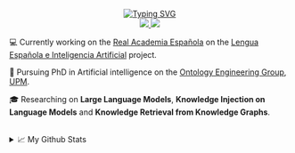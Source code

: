 <p align="center">
<a href="https://git.io/typing-svg">
    <img src="https://readme-typing-svg.demolab.com?font=Bebas+Neue&size=30&duration=1500&pause=100&color=5CA8C5&background=FF411900&center=true&multiline=true&repeat=true&random=false&width=500&height=100&lines=Carlos+Golvano;PhD+Student%7CSoftware+Engineer" alt="Typing SVG" />
</a>
<br/>

<a href="https://www.linkedin.com/in/carlos-golvano-d%C3%ADaz/">
    <img src="https://img.shields.io/badge/-Linkedin-blue?style=flat-square&logo=linkedin">
</a>
<a href="mailto:c.golvano.diaz@gmail.com">
    <img src="https://img.shields.io/badge/-Email-red?style=flat-square&logo=gmail&logoColor=white">
</a>

<br/> 

  💻 Currently working on the [Real Academia Española](https://www.rae.es/) on the [Lengua Española e Inteligencia Artificial](https://www.rae.es/leia-lengua-espanola-e-inteligencia-artificial) project.

  📖 Pursuing PhD in Artificial intelligence on the [Ontology Engineering Group](https://oeg.fi.upm.es/), [UPM](http://www.dia.fi.upm.es/doctoradoia/). 

  🎓 Researching on **Large Language Models**, **Knowledge Injection on Language Models** and **Knowledge Retrieval from Knowledge Graphs**.

<br/> 

<details>
<summary>📈 My Github Stats</summary>
<br>
    
![](http://github-profile-summary-cards.vercel.app/api/cards/profile-details?username=CarlosGolvano&theme=apprentice) 
![](http://github-profile-summary-cards.vercel.app/api/cards/stats?username=CarlosGolvano&theme=apprentice) 

</details>
